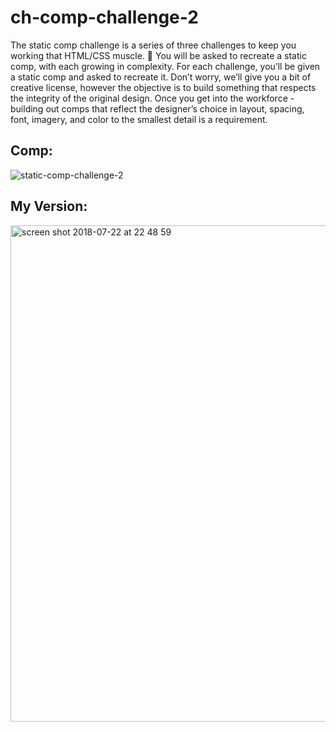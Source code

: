 # ch-comp-challenge-2

The static comp challenge is a series of three challenges to keep you working that HTML/CSS muscle. :muscle: You will be asked to recreate a static comp, with each growing in complexity. For each challenge, you’ll be given a static comp and asked to recreate it. Don’t worry, we’ll give you a bit of creative license, however the objective is to build something that respects the integrity of the original design. Once you get into the workforce - building out comps that reflect the designer’s choice in layout, spacing, font, imagery, and color to the smallest detail is a requirement.







## Comp:
![static-comp-challenge-2](https://user-images.githubusercontent.com/36767936/43057753-3cc7055a-8e01-11e8-9a19-83c72475b6a1.jpg)

## My Version: 
<img width="794" alt="screen shot 2018-07-22 at 22 48 59" src="https://user-images.githubusercontent.com/36767936/43057890-ec3ea984-8e01-11e8-9bc1-6093c3af2888.png">
